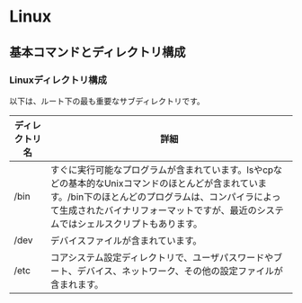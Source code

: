 # Linux

## 基本コマンドとディレクトリ構成

### Linuxディレクトリ構成

以下は、ルート下の最も重要なサブディレクトリです。

| ディレクトリ名 | 詳細
| -----|-----
| /bin | すぐに実行可能なプログラムが含まれています。lsやcpなどの基本的なUnixコマンドのほとんどが含まれています。/bin下のほとんどのプログラムは、コンパイラによって生成されたバイナリフォーマットですが、最近のシステムではシェルスクリプトもあります。
| /dev | デバイスファイルが含まれています。
| /etc | コアシステム設定ディレクトリで、ユーザパスワードやブート、デバイス、ネットワーク、その他の設定ファイルが含まれます。
